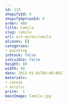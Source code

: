 ```yaml
---
id: 133
shopifyId: 0
shopifyOptionId: 0
order: 486
title: Camila
slug: camila
url: art-works/camila
aliases: []
categories:
- painting
inStock: false
isVisible: false
height: 80
width: 60
date: 2012-01-01T00:00:00Z
materials:
- canvas
- acrylic
price: -1
mainImage: Camila.jpg
---
```


